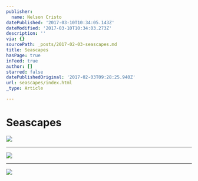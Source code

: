 ```yaml
---
publisher:
  name: Nelson Cristo
datePublished: '2017-03-10T10:34:05.143Z'
dateModified: '2017-03-10T10:34:03.273Z'
description: ''
via: {}
sourcePath: _posts/2017-02-03-seascapes.md
title: Seascapes
hasPage: true
inFeed: true
author: []
starred: false
datePublishedOriginal: '2017-02-03T09:28:25.940Z'
url: seascapes/index.html
_type: Article

---
```

# Seascapes
![](https://the-grid-user-content.s3-us-west-2.amazonaws.com/5fe49aeb-3a6e-48c2-bb09-87e2c69dfe4c.jpg)

---

![](https://s3-us-west-2.amazonaws.com/the-grid-img/p/86a7cb91e353e80752bffd07b15f5f9ce79e5086.jpg)

---

![](https://the-grid-user-content.s3-us-west-2.amazonaws.com/8fdb648e-e350-4b11-9aae-dbf634716c46.jpg)